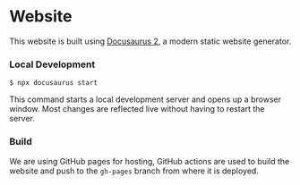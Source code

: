 # Website

This website is built using [Docusaurus 2](https://docusaurus.io/), a modern static website generator.

### Local Development

```
$ npx docusaurus start
```

This command starts a local development server and opens up a browser window. Most changes are reflected live without having to restart the server.

### Build

We are using GitHub pages for hosting, GitHub actions are used to build the website and push to the `gh-pages` branch from where it is deployed.
